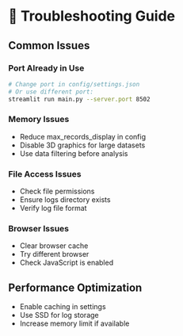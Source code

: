 # 🔧 Troubleshooting Guide

## Common Issues

### Port Already in Use
```bash
# Change port in config/settings.json
# Or use different port:
streamlit run main.py --server.port 8502
```

### Memory Issues
- Reduce max_records_display in config
- Disable 3D graphics for large datasets
- Use data filtering before analysis

### File Access Issues
- Check file permissions
- Ensure logs directory exists
- Verify log file format

### Browser Issues
- Clear browser cache
- Try different browser
- Check JavaScript is enabled

## Performance Optimization
- Enable caching in settings
- Use SSD for log storage
- Increase memory limit if available
